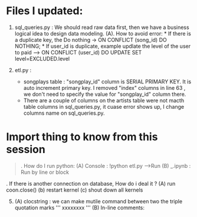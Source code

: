 
# Files I updated:

1. sql_queries.py :  We should read raw data first, then we have a business logical idea to design data modeling. 
    (A). How to avoid error: 
         * If there is a  duplicate key,  the Do nothing -> ON CONFLICT (song_id) DO NOTHING;
         * If user_id is duplicate, example  updlate   the level of the user to paid  --> ON CONFLICT (user_id) DO UPDATE SET level=EXCLUDED.level
         
    
    
12. etl.py :  
    * songplays table :  "songplay_id" column is SERIAL PRIMARY KEY. It is auto increment primary key. I removed "index" columns in  line 63 , we don't need to specify the value for "songplay_id" column there.
    * There are a couple of columns on the artists table were not macth table columns in sql_queries.py, it cuase error shows up, I change columns name on sql_queries.py.
    
# Import thing to know from this session 

    
>. How do I run python: 
    (A) Console : !python etl.py -->Run 
    (B) _.ipynb : Run by line or block
    
.  If there is another connection on database, How do i deal it ?
    (A) run coon.close()
    (b) restart kernel 
    (c) shout down all kernels

5. (A) clocstring : we can make mutile command  between two  the triple quotation marks   ''' xxxxxxxx '''
   (B) In-line comments:
